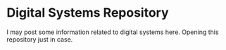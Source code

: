 # Digital Systems Repository

I may post some information related to digital systems here. Opening this repository just in case.
